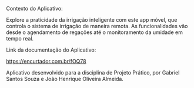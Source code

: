Contexto do Aplicativo:

Explore a praticidade da irrigação inteligente com este app móvel, que controla o sistema de irrigação de maneira remota. As funcionalidades vão desde o agendamento de regações até o monitoramento da umidade em tempo real.

Link da documentação do Aplicativo:

https://encurtador.com.br/fOQ78

Aplicativo desenvolvido para a disciplina de Projeto Prático, por Gabriel Santos Souza e João Henrique Oliveira Almeida.
